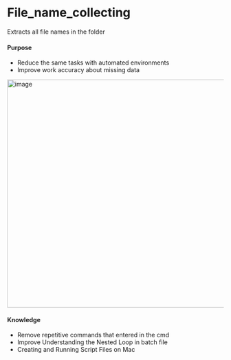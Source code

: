 # File_name_collecting
Extracts all file names in the folder

#### Purpose
- Reduce the same tasks with automated environments
- Improve work accuracy about missing data
<img width="531" alt="image" src="https://github.com/JeonHR/File_name_collecting/assets/140233882/faa1c127-4f99-4324-bd4d-d208feeb5f37">

#### Knowledge
- Remove repetitive commands that entered in the cmd
- Improve Understanding the Nested Loop in batch file
- Creating and Running Script Files on Mac
